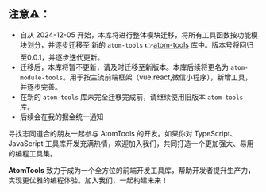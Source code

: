 
## 注意⚠️：

- 自从 2024-12-05 开始，本库将进行整体模块迁移，将所有工具函数按功能模块划分，并逐步迁移至 新的 `atom-tools` 👉[atom-tools](https://github.com/LinHanlove/atom-tools) 库中。版本号将回归至0.0.1，并逐步迭代更新。
- 迁移后，本库将暂不更新，请及时迁移至新版本。本库后续将更名为 `atom-module-tools`。用于按主流前端框架（vue,react,微信小程序），新增工具，并逐步完善。
- 在新的 `atom-tools` 库未完全迁移完成前，请继续使用旧版本 `atom-tools` 库。
- 后续会在我的掘金统一通知

寻找志同道合的朋友一起参与 AtomTools 的开发。如果你对 TypeScript、JavaScript 工具库开发充满热情，欢迎加入我们，共同打造一个更加强大、易用的编程工具集。


**AtomTools** 致力于成为一个全方位的前端开发工具库，帮助开发者提升生产力，实现更优雅的编程体验。加入我们，一起构建未来！
